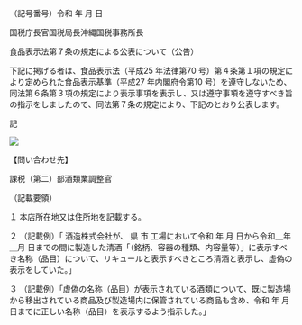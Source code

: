 （記号番号）令和 年 月 日

国税庁長官国税局長沖縄国税事務所長

食品表示法第７条の規定による公表について（公告）

下記に掲げる者は、食品表示法（平成25 年法律第70 号）第４条第１項の規定により定められた食品表示基準（平成27 年内閣府令第10 号）を遵守しないため、同法第６条第３項の規定により表示事項を表示し、又は遵守事項を遵守すべき旨の指示をしましたので、同法第７条の規定により、下記のとおり公表します。

記

![](https://www.nta.go.jp/tmp/23e49020-6677-45ad-b8f0-596b536927e6/images/a3d5d7cf06148beaf9acbf13369a21cf065d1bae1f8156008cd168c0fde88bf6.jpg)

【問い合わせ先】

課税（第二）部酒類業調整官

（記載要領）

１ 本店所在地又は住所地を記載する。

２ （記載例）「 酒造株式会社が、 県 市 工場において令和 年 月 日から令和＿年＿月 日までの間に製造した清酒「（銘柄、容器の種類、内容量等）」に表示すべき名称（品目）について、リキュールと表示すべきところ清酒と表示し、虚偽の表示をしていた。」

３ （記載例）「虚偽の名称（品目）が表示されている酒類について、既に製造場から移出されている商品及び製造場内に保管されている商品も含め、令和 年 月 日までに正しい名称（品目）を表示するよう指示した。」